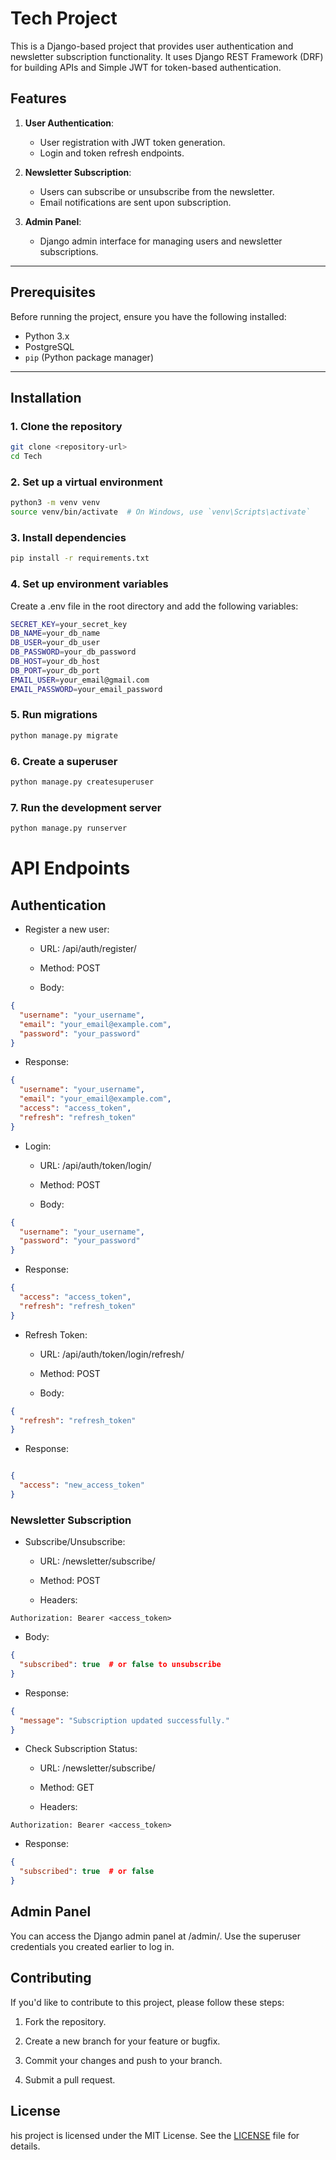 # Tech Project

This is a Django-based project that provides user authentication and newsletter subscription functionality. It uses Django REST Framework (DRF) for building APIs and Simple JWT for token-based authentication.

## Features

1. **User Authentication**:
   - User registration with JWT token generation.
   - Login and token refresh endpoints.
   
2. **Newsletter Subscription**:
   - Users can subscribe or unsubscribe from the newsletter.
   - Email notifications are sent upon subscription.

3. **Admin Panel**:
   - Django admin interface for managing users and newsletter subscriptions.

---

## Prerequisites

Before running the project, ensure you have the following installed:

- Python 3.x
- PostgreSQL
- `pip` (Python package manager)

---

## Installation

### 1. Clone the repository

```bash
git clone <repository-url>
cd Tech
```

### 2. Set up a virtual environment

```bash
python3 -m venv venv
source venv/bin/activate  # On Windows, use `venv\Scripts\activate`
```
### 3. Install dependencies

```bash
pip install -r requirements.txt
```

### 4. Set up environment variables
Create a .env file in the root directory and add the following variables:

```bash
SECRET_KEY=your_secret_key
DB_NAME=your_db_name
DB_USER=your_db_user
DB_PASSWORD=your_db_password
DB_HOST=your_db_host
DB_PORT=your_db_port
EMAIL_USER=your_email@gmail.com
EMAIL_PASSWORD=your_email_password
```

### 5. Run migrations

```bash
python manage.py migrate
```

### 6. Create a superuser

```bash
python manage.py createsuperuser
```

### 7. Run the development server

```bash
python manage.py runserver
```

# API Endpoints

## Authentication

- Register a new user:

  - URL: /api/auth/register/

  - Method: POST

  - Body:

```json
{
  "username": "your_username",
  "email": "your_email@example.com",
  "password": "your_password"
}

```
  - Response:
```json
{
  "username": "your_username",
  "email": "your_email@example.com",
  "access": "access_token",
  "refresh": "refresh_token"
}
```
- Login:

  - URL: /api/auth/token/login/

  - Method: POST

  - Body:

```json
{
  "username": "your_username",
  "password": "your_password"
}
```

  - Response:

```json
{
  "access": "access_token",
  "refresh": "refresh_token"
}
```

- Refresh Token:

  - URL: /api/auth/token/login/refresh/

  - Method: POST

  - Body:

```json
{
  "refresh": "refresh_token"
}
```

  - Response:

```json

{
  "access": "new_access_token"
}
```

### Newsletter Subscription
- Subscribe/Unsubscribe:

  - URL: /newsletter/subscribe/

  - Method: POST

  - Headers:

```plaintext
Authorization: Bearer <access_token>
```

  - Body:

```json
{
  "subscribed": true  # or false to unsubscribe
}
```

  - Response:

```json
{
  "message": "Subscription updated successfully."
}
```
- Check Subscription Status:

  - URL: /newsletter/subscribe/

  - Method: GET

  - Headers:

```plaintext
Authorization: Bearer <access_token>
```
  - Response:

```json
{
  "subscribed": true  # or false
}
```

## Admin Panel
You can access the Django admin panel at /admin/. Use the superuser credentials you created earlier to log in.

## Contributing
If you'd like to contribute to this project, please follow these steps:
   1. Fork the repository.

   2. Create a new branch for your feature or bugfix.

   3. Commit your changes and push to your branch.

   4. Submit a pull request.

## License
his project is licensed under the MIT License. See the [LICENSE](./LICENSE) file for details.




